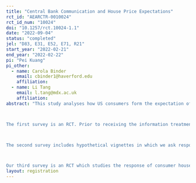 ```yaml
---
title: "Central Bank Communication and House Price Expectations"
rct_id: "AEARCTR-0010024"
rct_id_num: "10024"
doi: "10.1257/rct.10024-1.1"
date: "2022-09-04"
status: "completed"
jel: "D83, E31, E52, E71, R21"
start_year: "2022-02-21"
end_year: "2022-02-22"
pi: "Pei Kuang"
pi_other:
  - name: Carola Binder
    email: cbinder1@haverford.edu
    affiliation: 
  - name: Li Tang
    email: l.tang@mdx.ac.uk
    affiliation: 
abstract: "This study analyses how US consumers form the expectation of house prices and respond to verbal and non-verbal communication of the central bank (Fed). Three surveys are implemented.

The first survey is an RCT. Prior to receiving the information treatment, all respondents provide their forecasts of national house price changes over the next 12 months, their inflation perceptions and expectations, their expectations and perceptions of the federal funds rate, and their response to a hypothetical investment question. The first treatment group is only told the level of the current federal funds rate. The second treatment group receives the same information, and also information about the projected federal funds rate over the next three years and in the longer run, from the Summary of Economic Projections. The third treatment group receives the same information as the second group, as well as a brief explanation of the mortgage rate channel of monetary policy. Respondents then provide their posteriors for the expectations of the variables of interest. We follow up with the respondents to our first survey about nine months later.

The second survey includes hypothetical vignettes in which we ask respondents to predict future house prices under different scenarios for future monetary policy. In the baseline scenario, participants are asked to imagine that the FOMC announces that it will keep the federal funds rate unchanged in the next meeting. In the shock scenario, respondents imagine that the FOMC unexpectedly raises the federal funds rate by 1 percentage point (p.p.). We use both open-ended and multiple choice questions to elicit the mechanisms that are on respondents’ minds when coming up with the prediction in the shock scenario, and we also ask about their personal experiences with different mechanisms. 

Our third survey is an RCT which studies the response of consumer house price ex- pectations to part of Chair Powell’s speech at a recent press conference. The treatments are designed to allow us to distinguish between the effects of his wording, tone of voice, and visual appearance or body language. Prior to receiving the information treatment, all respondents provide their forecasts of house price changes over the next 12 months, expec- tations of 1-year ahead inflation, perceptions of current and recent changes in the policy interest rate, and 1-year ahead expectations of the policy interest rate. Respondents are randomly assigned to one of three treatment groups or the control group. The first treat- ment group receives a part of the transcript of the speech by Chair Powell which contains the announcement of the Fed’s decision on an interest rate hike and comments on recent economic conditions in the US. The second treatment group listens to an audio recording of the same speech. The third treatment group views and listens to a video recording of the same speech. Three questions test respondents’ understanding of the contents of the speech. Respondents then provide their posterior expectations and perceptions of the variables of interest. They also evaluate whether the wording, tone of voice, and body language of the Fed Chair send a positive or negative signal about future US economy."
layout: registration
---
```


